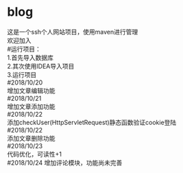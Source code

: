 # blog  
这是一个ssh个人网站项目，使用maven进行管理  
欢迎加入  
#运行项目：  
  1.首先导入数据库  
  2.其次使用IDEA导入项目  
  3.运行项目  
#2018/10/20  
增加文章编辑功能  
#2018/10/21  
增加文章添加功能  
#2018/10/22  
添加checkUser(HttpServletRequest)静态函数验证cookie登陆  
#2018/10/22  
添加文章删除功能  
#2018/10/23  
代码优化，可读性+1  
#2018/10/24
增加评论模块，功能尚未完善  
